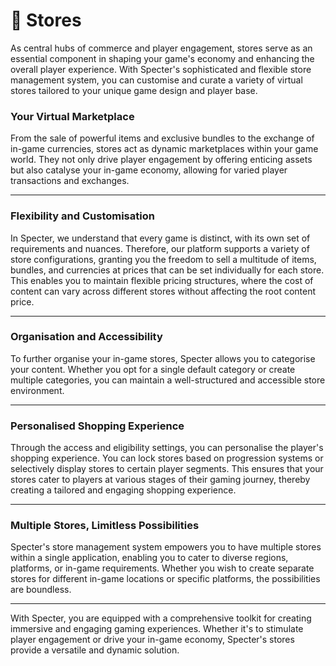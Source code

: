 # 🛒 Stores

As central hubs of commerce and player engagement, stores serve as an essential component in shaping your game's economy and enhancing the overall player experience. With Specter's sophisticated and flexible store management system, you can customise and curate a variety of virtual stores tailored to your unique game design and player base.

### Your Virtual Marketplace

From the sale of powerful items and exclusive bundles to the exchange of in-game currencies, stores act as dynamic marketplaces within your game world. They not only drive player engagement by offering enticing assets but also catalyse your in-game economy, allowing for varied player transactions and exchanges.

***

### Flexibility and Customisation

In Specter, we understand that every game is distinct, with its own set of requirements and nuances. Therefore, our platform supports a variety of store configurations, granting you the freedom to sell a multitude of items, bundles, and currencies at prices that can be set individually for each store. This enables you to maintain flexible pricing structures, where the cost of content can vary across different stores without affecting the root content price.

***

### Organisation and Accessibility

To further organise your in-game stores, Specter allows you to categorise your content. Whether you opt for a single default category or create multiple categories, you can maintain a well-structured and accessible store environment.

***

### Personalised Shopping Experience

Through the access and eligibility settings, you can personalise the player's shopping experience. You can lock stores based on progression systems or selectively display stores to certain player segments. This ensures that your stores cater to players at various stages of their gaming journey, thereby creating a tailored and engaging shopping experience.

***

### Multiple Stores, Limitless Possibilities

Specter's store management system empowers you to have multiple stores within a single application, enabling you to cater to diverse regions, platforms, or in-game requirements. Whether you wish to create separate stores for different in-game locations or specific platforms, the possibilities are boundless.

***

With Specter, you are equipped with a comprehensive toolkit for creating immersive and engaging gaming experiences. Whether it's to stimulate player engagement or drive your in-game economy, Specter's stores provide a versatile and dynamic solution.

